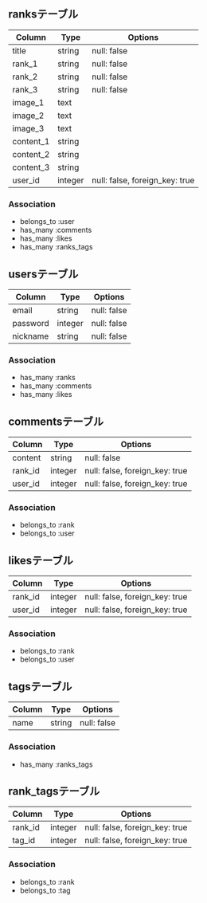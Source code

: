 ## ranksテーブル
|Column|Type|Options|
|------|----|-------|
|title|string|null: false|
|rank_1|string|null: false|
|rank_2|string|null: false|
|rank_3|string|null: false|
|image_1|text||
|image_2|text||
|image_3|text||
|content_1|string|
|content_2|string|
|content_3|string|
|user_id|integer|null: false, foreign_key: true|
### Association
- belongs_to :user
- has_many :comments
- has_many :likes
- has_many :ranks_tags

## usersテーブル
|Column|Type|Options|
|------|----|-------|
|email|string|null: false|
|password|integer|null: false|
|nickname|string|null: false|
### Association
- has_many :ranks
- has_many :comments
- has_many :likes

## commentsテーブル
|Column|Type|Options|
|------|----|-------|
|content|string|null: false|
|rank_id|integer|null: false, foreign_key: true|
|user_id|integer|null: false, foreign_key: true|
### Association
- belongs_to :rank
- belongs_to :user

## likesテーブル
|Column|Type|Options|
|------|----|-------|
|rank_id|integer|null: false, foreign_key: true|
|user_id|integer|null: false, foreign_key: true|
### Association
- belongs_to :rank
- belongs_to :user

## tagsテーブル
|Column|Type|Options|
|------|----|-------|
|name|string|null: false|
### Association
- has_many :ranks_tags

## rank_tagsテーブル
|Column|Type|Options|
|------|----|-------|
|rank_id|integer|null: false, foreign_key: true|
|tag_id|integer|null: false, foreign_key: true|
### Association
- belongs_to :rank
- belongs_to :tag